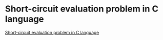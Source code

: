 # Short-circuit evaluation problem in C language
[Short-circuit evaluation problem in C language](https://aiwithcloud.com/2022/09/19/short_circuit_evaluation_problem_in_c_language/)